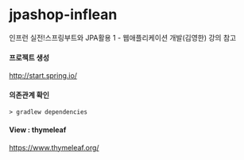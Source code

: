 # jpashop-inflean
인프런 실전!스프링부트와 JPA활용 1 - 웹애플리케이션 개발(김영한) 강의 참고 

#### 프로젝트 생성
http://start.spring.io/

#### 의존관계 확인
```
> gradlew dependencies
```

#### View : thymeleaf 
https://www.thymeleaf.org/

